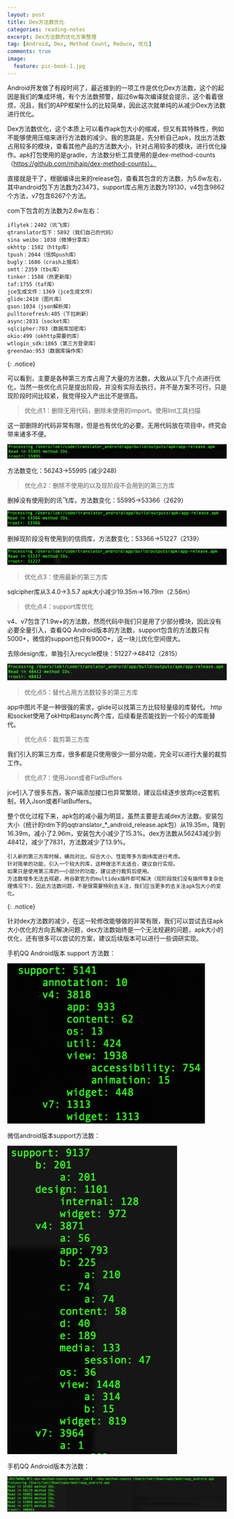 ```yaml
---
layout: post
title: Dex方法数优化
categories: reading-notes
excerpt: Dex方法数的优化方案整理
tag: [Android, Dex, Method Count, Reduce, 优化]
comments: true
image:
  feature: pic-book-1.jpg
---
```


Android开发做了有段时间了，最近接到的一项工作是优化Dex方法数，这个的起因是我们的集成环境，有个方法数预警，超过6w每次编译就会提示，这个看着很烦，况且，我们的APP框架什么的比较简单，因此这次就单纯的从减少Dex方法数进行优化。

Dex方法数优化，这个本质上可以看作apk包大小的缩减，但又有其特殊性，例如不能够使用压缩来进行方法数的减少。我的思路是，先分析自己apk，找出方法数占用较多的模块，查看其他产品的方法数大小，针对占用较多的模块，进行优化操作。apk打包使用的是gradle，方法数分析工具使用的是dex-method-counts（https://github.com/mihaip/dex-method-counts）。

直接就是干了，根据编译出来的release包，查看其包含的方法数，为5.6w左右，其中android包下方法数为23473，support库占用方法数为19130，v4包含9862个方法，v7包含6267个方法。

com下包含的方法数为2.6w左右：

    iflytek：2402（讯飞库）
    qtranslator包下：5892（我们自己的代码）
    sina weibo：1038（微博分享库）
    okhttp：1582（http库）
    tpush：2044（信鸽push库）
    bugly：1686（crash上报库）
    smtt：2359（tbs库）
    tinker：1588（热更新库）
    taf:1755（taf库）
    jce生成文件：1369（jce生成文件）
    glide:2410（图片库）
    gson:1034（json解析库）
    pulltorefresh:405（下拉刷新）
    async:2831（socket库）
    sqlcipher:703（数据库加密库）
    okio:499（okhttp需要的库）
    wtlogin_sdk:1865（第三方登录库）
    greendao:953（数据库操作库）
{: .notice}


可以看到，主要是各种第三方库占用了大量的方法数，大致从以下几个点进行优化，当然一些优化点只是提出阶段，并没有实际去执行，并不是方案不可行，只是现阶段时间比较紧，我觉得投入产出比不是很高。


>优化点1：删除无用代码，删除未使用的import。使用lint工具扫描

这一部删除的代码非常有限，但是也有优化的必要。无用代码放在项目中，终究会带来诸多不便。

![](/images/dex_reduce_image1.png)

方法数变化：56243->55995 (减少248)

>优化点2：删除不使用的以及现阶段不会用到的第三方库

删掉没有使用到的讯飞库，方法数变化：55995->53366（2629）

![](/images/dex_reduce_image2.png)

删掉现阶段没有使用到的信鸽库，方法数变化：53366->51227（2139）

![](/images/dex_reduce_image3.png)

>优化点3：使用最新的第三方库

sqlcipher库从3.4.0->3.5.7  apk大小减少19.35m->16.79m（2.56m）

>优化点4：support库优化

v4、v7包含了1.9w+的方法数，然而代码中我们只是用了少部分模块，因此没有必要全量引入，查看QQ Android版本的方法数，support包含的方法数只有5000+，微信的support也只有9000+，这一块儿优化空间很大。

去除design库，单独引入recycle模块：51227->48412（2815）

![](/images/dex_reduce_image4.png)

>优化点5：替代占用方法数较多的第三方库

app中图片不是一种很强的需求，glide可以找第三方比较轻量级的库替代。
http和socket使用了okHttp和async两个库，后续看是否能找到一个较小的库能替代。


>优化点6：裁剪第三方库

我们引入的第三方库，很多都是只使用很少一部分功能，完全可以进行大量的裁剪工作。

>优化点7：使用Json或者FlatBuffers

jce引入了很多东西，客户端添加接口也异常繁琐，建议后续逐步放弃jce这套机制，转入Json或者FlatBuffers。


整个优化过程下来，apk包的减小最为明显，虽然主要是去减dex方法数。安装包大小（统计的rdm下的qqtranslator_*_android_release.apk包）从19.35m，降到16.39m，减小了2.96m，安装包大小减少了15.3%。dex方法数从56243减少到48412，减少了7831，方法数减少了13.9%。
 
    引入新的第三方库时候，横向对比，综合大小、性能等多方面纬度进行考虑。
    针对简单的功能，引入一个较大的库，这种做法不太适合，建议自行实现。
    如果只是使用第三库的一小部分的功能，建议进行裁剪后使用。
    方法数增多无法去规避，用谷歌官方的multidex插件即可解决（现阶段我们没有插件等复杂处理情况下），因此方法数问题，不是很需要特别去关注，我们应当更多的去关注apk包大小的变化。
{: .notice}

针对dex方法数的减少，在这一轮修改能够做的非常有限，我们可以尝试去往apk大小优化的方向去解决问题，dex方法数始终是一个无法规避的问题，apk大小的优化，还有很多可以尝试的方案，建议后续版本可以进行一些调研实现。

手机QQ Android版本 support 方法数：

![](/images/dex_reduce_image5.png)

微信android版本support方法数：

![](/images/dex_reduce_image6.png)

手机QQ Android版本方法数：

![](/images/dex_reduce_image7.png)



